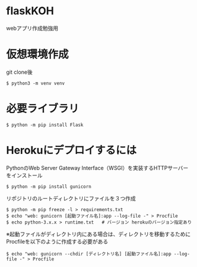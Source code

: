 # flaskKOH
webアプリ作成勉強用

# 仮想環境作成
git clone後
```
$ python3 -m venv venv
```

# 必要ライブラリ
```
$ python -m pip install Flask
```

# Herokuにデプロイするには
PythonのWeb Server Gateway Interface（WSGI）を実装するHTTPサーバーをインストール
```
$ python -m pip install gunicorn
```
リポジトリのルートディレクトリにファイルを３つ作成
```
$ python -m pip freeze -l > requirements.txt
$ echo "web: gunicorn [起動ファイル名]:app --log-file -" > Procfile
$ echo python-3.x.x > runtime.txt   # バージョン herokuのバージョン指定あり
```
※起動ファイルがディレクトリ内にある場合は、ディレクトリを移動するためにProcfileを以下のように作成する必要がある
```
$ echo "web: gunicorn --chdir [ディレクトリ名] [起動ファイル名]:app --log-file -" > Procfile
```
